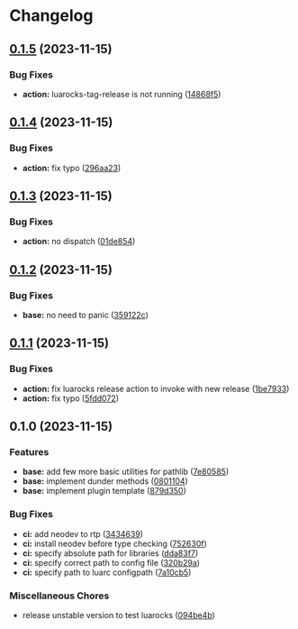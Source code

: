 # Changelog

## [0.1.5](https://github.com/pysan3/pathlib.nvim/compare/v0.1.4...v0.1.5) (2023-11-15)


### Bug Fixes

* **action:** luarocks-tag-release is not running ([14868f5](https://github.com/pysan3/pathlib.nvim/commit/14868f5205ee7f1ad22f1bcc0d921b7da63f7efb))

## [0.1.4](https://github.com/pysan3/pathlib.nvim/compare/v0.1.3...v0.1.4) (2023-11-15)


### Bug Fixes

* **action:** fix typo ([296aa23](https://github.com/pysan3/pathlib.nvim/commit/296aa238066b1bae34241cd7d800f2d07bffac83))

## [0.1.3](https://github.com/pysan3/pathlib.nvim/compare/v0.1.2...v0.1.3) (2023-11-15)


### Bug Fixes

* **action:** no dispatch ([01de854](https://github.com/pysan3/pathlib.nvim/commit/01de854704eabc57cad1b8ed4c112777f4d8ebfb))

## [0.1.2](https://github.com/pysan3/pathlib.nvim/compare/v0.1.1...v0.1.2) (2023-11-15)


### Bug Fixes

* **base:** no need to panic ([359122c](https://github.com/pysan3/pathlib.nvim/commit/359122c63e7573697050e4e82648eac3ca1e646c))

## [0.1.1](https://github.com/pysan3/pathlib.nvim/compare/v0.1.0...v0.1.1) (2023-11-15)


### Bug Fixes

* **action:** fix luarocks release action to invoke with new release ([1be7933](https://github.com/pysan3/pathlib.nvim/commit/1be79332f000ba44d9e9b0ed854d586f624b8537))
* **action:** fix typo ([5fdd072](https://github.com/pysan3/pathlib.nvim/commit/5fdd0725ff3ccea3874b8e48200a8b4a30c4d2d4))

## 0.1.0 (2023-11-15)


### Features

* **base:** add few more basic utilities for pathlib ([7e80585](https://github.com/pysan3/pathlib.nvim/commit/7e805851cbd2044a0152f0b6e21da986628dab1e))
* **base:** implement dunder methods ([0801104](https://github.com/pysan3/pathlib.nvim/commit/08011047e09b68da064099977aea238741a57a48))
* **base:** implement plugin template ([879d350](https://github.com/pysan3/pathlib.nvim/commit/879d3509a717f8e24478642e58f13baf0ebd5683))


### Bug Fixes

* **ci:** add neodev to rtp ([3434639](https://github.com/pysan3/pathlib.nvim/commit/3434639d5f1e4f151f92b5002e6f3efd1f26ad0c))
* **ci:** install neodev before type checking ([752630f](https://github.com/pysan3/pathlib.nvim/commit/752630f98d8b791524a61e05f62d31680df6efee))
* **ci:** specify absolute path for libraries ([dda83f7](https://github.com/pysan3/pathlib.nvim/commit/dda83f792959733325ea2a1c977a5a7501f6e902))
* **ci:** specify correct path to config file ([320b29a](https://github.com/pysan3/pathlib.nvim/commit/320b29a05b2bf98759e096570c844b599124d31b))
* **ci:** specify path to luarc configpath ([7a10cb5](https://github.com/pysan3/pathlib.nvim/commit/7a10cb53adf0905523bf8674fcf519cc228f62f0))


### Miscellaneous Chores

* release unstable version to test luarocks ([094be4b](https://github.com/pysan3/pathlib.nvim/commit/094be4b695baae127986f7c76936b5514ca2de32))
